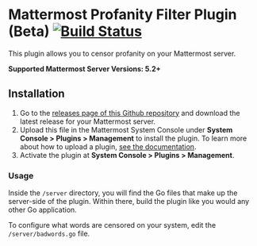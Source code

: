 # Mattermost Profanity Filter Plugin (Beta) [![Build Status](https://travis-ci.org/mattermost/mattermost-plugin-profanity-filter.svg?branch=master)](https://travis-ci.org/mattermost/mattermost-plugin-profanity-filter)

This plugin allows you to censor profanity on your Mattermost server.

**Supported Mattermost Server Versions: 5.2+**

## Installation

1. Go to the [releases page of this Github repository](https://github.com/mattermost/mattermost-plugin-antivirus/releases) and download the latest release for your Mattermost server.
2. Upload this file in the Mattermost System Console under **System Console > Plugins > Management** to install the plugin. To learn more about how to upload a plugin, [see the documentation](https://docs.mattermost.com/administration/plugins.html#plugin-uploads).
3. Activate the plugin at **System Console > Plugins > Management**.

### Usage

Inside the `/server` directory, you will find the Go files that make up the server-side of the plugin. Within there, build the plugin like you would any other Go application.

To configure what words are censored on your system, edit the `/server/badwords.go` file.
